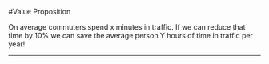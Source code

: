 #Value Proposition

On average commuters spend x minutes in traffic. If we can reduce that time by 10% we can save the average person Y hours of time in traffic per year!

---
